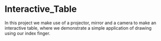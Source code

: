 # Interactive_Table
In this project we make use of a projector, mirror and a camera to make an interactive table, where we demonstrate a simple application of drawing using our index finger.
